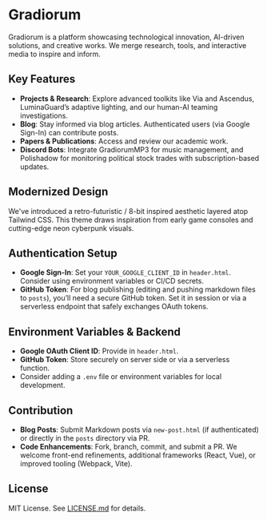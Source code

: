# Gradiorum

Gradiorum is a platform showcasing technological innovation, AI-driven solutions, and creative works. We merge research, tools, and interactive media to inspire and inform.

## Key Features

- **Projects & Research**: Explore advanced toolkits like Via and Ascendus, LuminaGuard’s adaptive lighting, and our human-AI teaming investigations.
- **Blog**: Stay informed via blog articles. Authenticated users (via Google Sign-In) can contribute posts.
- **Papers & Publications**: Access and review our academic work.
- **Discord Bots**: Integrate GradiorumMP3 for music management, and Polishadow for monitoring political stock trades with subscription-based updates.

## Modernized Design

We've introduced a retro-futuristic / 8-bit inspired aesthetic layered atop Tailwind CSS. This theme draws inspiration from early game consoles and cutting-edge neon cyberpunk visuals.

## Authentication Setup

- **Google Sign-In**: Set your `YOUR_GOOGLE_CLIENT_ID` in `header.html`. Consider using environment variables or CI/CD secrets.
- **GitHub Token**: For blog publishing (editing and pushing markdown files to `posts`), you’ll need a secure GitHub token. Set it in session or via a serverless endpoint that safely exchanges OAuth tokens.

## Environment Variables & Backend

- **Google OAuth Client ID**: Provide in `header.html`.
- **GitHub Token**: Store securely on server side or via a serverless function.
- Consider adding a `.env` file or environment variables for local development.

## Contribution

- **Blog Posts**: Submit Markdown posts via `new-post.html` (if authenticated) or directly in the `posts` directory via PR.
- **Code Enhancements**: Fork, branch, commit, and submit a PR. We welcome front-end refinements, additional frameworks (React, Vue), or improved tooling (Webpack, Vite).

## License

MIT License. See [LICENSE.md](LICENSE.md) for details.
